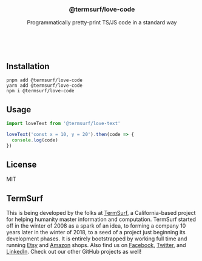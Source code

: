 <br/>
<br/>
<br/>
<br/>
<br/>
<br/>
<br/>

<h3 align='center'>@termsurf/love-code</h3>
<p align='center'>
  Programmatically pretty-print TS/JS code in a standard way
</p>

<br/>
<br/>
<br/>

## Installation

```
pnpm add @termsurf/love-code
yarn add @termsurf/love-code
npm i @termsurf/love-code
```

## Usage

```ts
import loveText from '@termsurf/love-text'

loveText('const x = 10, y = 20').then(code => {
  console.log(code)
})
```

## License

MIT

## TermSurf

This is being developed by the folks at [TermSurf](https://term.surf), a
California-based project for helping humanity master information and
computation. TermSurf started off in the winter of 2008 as a spark of an
idea, to forming a company 10 years later in the winter of 2018, to a
seed of a project just beginning its development phases. It is entirely
bootstrapped by working full time and running
[Etsy](https://etsy.com/shop/termsurf) and
[Amazon](https://www.amazon.com/s?rh=p_27%3AMount+Build) shops. Also
find us on [Facebook](https://www.facebook.com/termsurfcodecode),
[Twitter](https://twitter.com/termsurfcode), and
[LinkedIn](https://www.linkedin.com/company/termsurf). Check out our
other GitHub projects as well!
